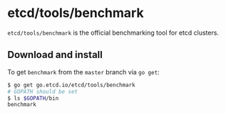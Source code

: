 # etcd/tools/benchmark

`etcd/tools/benchmark` is the official benchmarking tool for etcd clusters.

## Download and install

To get `benchmark` from the `master` branch via `go get`:

```sh
$ go get go.etcd.io/etcd/tools/benchmark
# GOPATH should be set
$ ls $GOPATH/bin
benchmark
```
